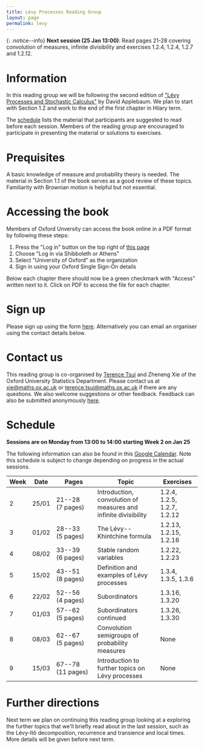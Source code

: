 ```yaml
---
title: Lévy Processes Reading Group
layout: page
permalink: levy
---
```


{: .notice--info}
**Next session (25 Jan 13:00)**: Read pages 21-28 covering convolution of measures, infinite divisibility and exercises 1.2.4, 1.2.4, 1.2.7 and 1.2.12.

# Information

In this reading group we will be following the second edition of ["Lévy Processes and Stochastic Calculus"](https://www.cambridge.org/core/books/levy-processes-and-stochastic-calculus/4AC698D37D3D8E57D099B73ADF4ACB11) by David Applebaum. We plan to start with Section 1.2 and work to the end of the first chapter in Hilary term.

The [schedule](#schedule) lists the material that participants are suggested to read before each session. Members of the reading group are encouraged to participate in presenting the material or solutions to exercises.

# Prequisites

A basic knowledge of measure and probability theory is needed. The material in Section 1.1 of the book serves as a good review of these topics. Familiarity with Brownian motion is helpful but not essential.

# Accessing the book

Members of Oxford Unversity can access the book online in a PDF format by following these steps:

1. Press the "Log in" button on the top right of [this page](https://www.cambridge.org/core/books/levy-processes-and-stochastic-calculus/4AC698D37D3D8E57D099B73ADF4ACB11)
2. Choose "Log in via Shibboleth or Athens"
3. Select "University of Oxford" as the organization
4. Sign in using your Oxford Single Sign-On details

Below each chapter there should now be a green checkmark with "Access" written next to it. Click on PDF to access the file for each chapter.

# Sign up

Please sign up using the form [here](https://forms.gle/NuX9gMVFpdGs37Qd8). Alternatively you can email an organiser using the contact details below.

# Contact us

This reading group is co-organised by [Terence Tsui](https://holungrandomcorner.wordpress.com/about-me/) and Zheneng Xie of the Oxford University Statistics Department. Please contact us at [xie@maths.ox.ac.uk](mailto:xie@maths.ox.ac.uk) or [terence.tsui@maths.ox.ac.uk](mailto:terence.tsui@maths.ox.ac.uk) if there are any questions. We also welcome suggestions or other feedback. Feedback can also be submitted anonymously [here](https://forms.gle/V9DUeZjkjURrSXBd7).

# Schedule

**Sessions are on Monday from 13:00 to 14:00 starting Week 2 on Jan 25**

The following information can also be found in this [Google Calendar](https://calendar.google.com/calendar/u/0?cid=MWg4MzAzc21hYWhjdnFqYmpocnUxYjBxc3NAZ3JvdXAuY2FsZW5kYXIuZ29vZ2xlLmNvbQ). Note this schedule is subject to change depending on progress in the actual sessions.

Week | Date | Pages | Topic | Exercises
--- | --- | --- | --- | ---
2 | 25/01 | 21--28 (7 pages) | Introduction, convolution of measures and infinite divisibility | 1.2.4, 1.2.5, 1.2.7, 1.2.12
3 | 01/02 | 28--33 (5 pages) | The Lévy--Khintchine formula | 1.2.13, 1.2.15, 1.2.16
4 | 08/02 | 33--39 (6 pages) | Stable random variables | 1.2.22, 1.2.23
5 | 15/02 | 43--51 (8 pages) | Definition and examples of Lévy processes | 1.3.4, 1.3.5, 1.3.6
6 | 22/02 | 52--56 (4 pages) | Subordinators | 1.3.16, 1.3.20
7 | 01/03 | 57--62 (5 pages) | Subordinators continued | 1.3.26, 1.3.30
8 | 08/03 | 62--67 (5 pages) | Convolution semigroups of probability measures | None
9 | 15/03 | 67--78 (11 pages) | Introduction to further topics on Lévy processes | None

# Further directions

Next term we plan on continuing this reading group looking at a exploring the further topics that we'll briefly read about in the last session, such as the Lévy-Itô decomposition, recurrence and transience and local times. More details will be given before next term.
